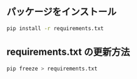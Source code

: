## パッケージをインストール

```bash
pip install -r requirements.txt
```

## requirements.txt の更新方法

```bash
pip freeze > requirements.txt
```

